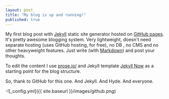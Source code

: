 ```yaml
---
layout: post
title: "My blog is up and running!"
published: true
---
```


My first blog post with [Jekyll](http://jekyllrb.com/) static site generator hosted on [GitHub pages](https://pages.github.com/). It's pretty awesome blogging system.
Very lightweight, doesn't need separate hosting (uses GitHub hosting, for free), no DB , no CMS and no other heavyweight features. Just
write (with [Markdown](http://daringfireball.net/projects/markdown/)) and post your thoughts.

To edit the content I use [prose.io/](http://prose.io/) and Jekyll template [Jekyll Now](https://github.com/barryclark/jekyll-now) as a starting point for the blog structure.

So, thank to GitHub for this one. And Jekyll. And Hyde. And everyone.

-![_config.yml]({{ site.baseurl }}/images/github.png)